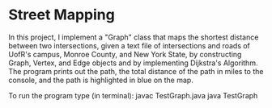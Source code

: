 # Street Mapping

In this project, I implement a "Graph" class that maps the shortest distance between two intersections, 
given a text file of intersections and roads of UofR's campus, Monroe County, and New York State,
by constructing Graph, Vertex, and Edge objects and by implementing Dijkstra's Algorithm. The program prints out the path, the total distance of the path in miles to the console, and the path is highlighted in blue on the map.

To run the program type (in terminal):
  javac TestGraph.java
  java TestGraph
